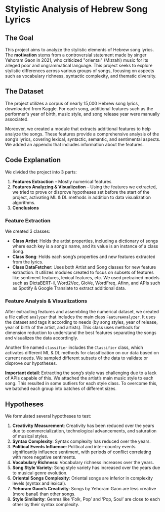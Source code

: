 # Stylistic Analysis of Hebrew Song Lyrics

## The Goal

This project aims to analyze the stylistic elements of Hebrew song lyrics. The **motivation** stems from a controversial statement made by singer Yehoram Gaon in 2021, who criticized "oriental" (Mizrahi) music for its alleged poor and ungrammatical language. This project seeks to explore stylistic differences across various groups of songs, focusing on aspects such as vocabulary richness, syntactic complexity, and thematic diversity.

## The Dataset

The project utilizes a corpus of nearly 15,000 Hebrew song lyrics, downloaded from Kaggle. For each song, additional features such as the performer's year of birth, music style, and song release year were manually associated.

Moreover, we created a module that extracts additional features to help analyze the songs. These features provide a comprehensive analysis of the song’s lyrics, covering lexical, syntactic, semantic, and sentimental aspects. We added an appendix that includes information about the features.

## Code Explanation

We divided the project into 3 parts:

1. **Features Extraction** – Mostly numerical features.
2. **Features Analyzing & Visualization** – Using the features we extracted, we tried to prove or disprove hypotheses set before the start of the project, activating ML & DL methods in addition to data visualization algorithms.
3. **Conclusions**

### Feature Extraction

We created 3 classes:

- **Class Artist**: Holds the artist properties, including a dictionary of songs where each key is a song’s name, and its value is an instance of a class Song.
- **Class Song**: Holds each song’s properties and new features extracted from the lyrics.
- **Class DataFetcher**: Uses both Artist and Song classes for new feature extraction. It utilizes modules created to focus on subsets of features like sentiment features, lexical features, etc. We used pretrained models such as DictaBERT-il, Word2Vec, GloVe, WordFreq, Afinn, and APIs such as Spotify & Google Translate to extract additional data.

### Feature Analysis & Visualizations

After extracting features and assembling the numerical dataset, we created a file called `analyzer` that includes the main class `FeatureAnalyzer`. It uses the dataset and tags it according to needs (by song styles, year of release, year of birth of the artist, and artists). This class uses methods for dimension reduction to understand the best features separating the songs and visualizes the data accordingly.

Another file named `classifier` includes the `Classifier` class, which activates different ML & DL methods for classification on our data based on current needs. We sampled different subsets of the data to validate or disprove our hypotheses.

**Important detail**: Extracting the song’s style was challenging due to a lack of APIs capable of this. We attached the artist’s main music style to each song. This resulted in some outliers for each style class. To overcome this, we batched each group into batches of different sizes.

## Hypotheses

We formulated several hypotheses to test:

1. **Creativity Measurement**: Creativity has been reduced over the years due to commercialization, technological advancements, and saturation of musical styles.
2. **Syntax Complexity**: Syntax complexity has reduced over the years.
3. **Political Events Influence**: Political and inter-country events significantly influence sentiment, with periods of conflict correlating with more negative sentiments.
4. **Vocabulary Richness**: Vocabulary richness increases over the years.
5. **Song Style Variety**: Song style variety has increased over the years due to musical genre evolution.
6. **Oriental Songs Complexity**: Oriental songs are inferior in complexity levels (syntax and lexical).
7. **Yehoram Gaon’s Creativity**: Songs by Yehoram Gaon are less creative (more banal) than other songs.
8. **Style Similarity**: Genres like ‘Folk, Pop’ and ‘Pop, Soul’ are close to each other by their syntax complexity.
